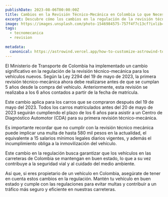 ```yaml
---
publishDate: 2023-08-06T00:00:00Z
title: Cambios en la Revisión Técnico-Mecánica en Colombia Lo que Necesitas Saber
excerpt: Descubre cómo los cambios en la regulación de la revisión técnico-mecánica en Colombia podrían afectarte.
image: https://images.unsplash.com/photo-1546984575-757f4f7c13cf?ixlib=rb-4.0.3&ixid=M3wxMjA3fDB8MHxwaG90by1wYWdlfHx8fGVufDB8fHx8fA%3D%3D&auto=format&fit=crop&w=2070&q=80
tags:
  - tecnomecanica
  - revision
  
metadata:
  canonical: https://astrowind.vercel.app/how-to-customize-astrowind-to-your-brand
---
```


El Ministerio de Transporte de Colombia ha implementado un cambio significativo en la regulación de la revisión técnico-mecánica para los vehículos nuevos. Según la Ley 2294 del 19 de mayo de 2023, la primera revisión técnico-mecánica ahora debe realizarse antes de que se cumplan 5 años desde la compra del vehículo. Anteriormente, esta revisión se realizaba a los 6 años contados a partir de la fecha de matrícula.

Este cambio aplica para los carros que se compraron después del 19 de mayo del 2023. Todos los carros matriculados antes del 20 de mayo de 2023 seguirán cumpliendo el plazo de los 6 años para asistir a un Centro de Diagnóstico Automotor (CDA) para su primera revisión técnico-mecánica.

Es importante recordar que no cumplir con la revisión técnico mecánica puede implicar una multa de hasta 580 mil pesos en la actualidad, el equivalente a 15 salarios mínimos legales diarios vigentes, y además el incumplimiento obliga a la inmovilización del vehículo.

Este cambio en la regulación busca garantizar que los vehículos en las carreteras de Colombia se mantengan en buen estado, lo que a su vez contribuye a la seguridad vial y al cuidado del medio ambiente.

Así que, si eres propietario de un vehículo en Colombia, asegúrate de tener en cuenta estos cambios en la regulación. Mantén tu vehículo en buen estado y cumple con las regulaciones para evitar multas y contribuir a un tráfico más seguro y eficiente en nuestras carreteras.